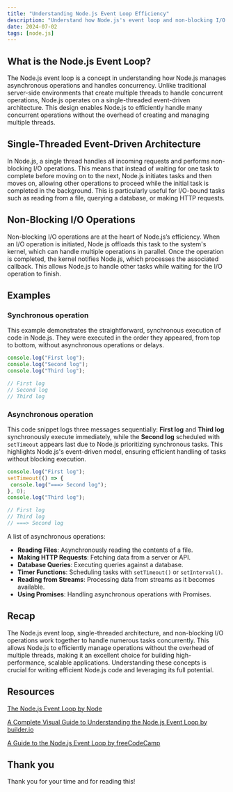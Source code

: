 ```yaml
---
title: "Understanding Node.js Event Loop Efficiency"
description: "Understand how Node.js's event loop and non-blocking I/O efficiently manage concurrent tasks in a single-threaded environment for high-performance apps."
date: 2024-07-02
tags: [node.js]
---
```


## What is the Node.js Event Loop?

The Node.js event loop is a concept in understanding how Node.js manages asynchronous operations and handles concurrency. Unlike traditional server-side environments that create multiple threads to handle concurrent operations, Node.js operates on a single-threaded event-driven architecture. This design enables Node.js to efficiently handle many concurrent operations without the overhead of creating and managing multiple threads.

## Single-Threaded Event-Driven Architecture

In Node.js, a single thread handles all incoming requests and performs non-blocking I/O operations. This means that instead of waiting for one task to complete before moving on to the next, Node.js initiates tasks and then moves on, allowing other operations to proceed while the initial task is completed in the background. This is particularly useful for I/O-bound tasks such as reading from a file, querying a database, or making HTTP requests.

## Non-Blocking I/O Operations

Non-blocking I/O operations are at the heart of Node.js’s efficiency. When an I/O operation is initiated, Node.js offloads this task to the system's kernel, which can handle multiple operations in parallel. Once the operation is completed, the kernel notifies Node.js, which processes the associated callback. This allows Node.js to handle other tasks while waiting for the I/O operation to finish.

## Examples

### Synchronous operation

This example demonstrates the straightforward, synchronous execution of code in Node.js. They were executed in the order they appeared, from top to bottom, without asynchronous operations or delays.

```js
console.log("First log");
console.log("Second log");
console.log("Third log");

// First log
// Second log
// Third log
```

### Asynchronous operation

This code snippet logs three messages sequentially: **First log** and **Third log** synchronously execute immediately, while the **Second log** scheduled with `setTimeout` appears last due to Node.js prioritizing synchronous tasks. This highlights Node.js's event-driven model, ensuring efficient handling of tasks without blocking execution.

```js
console.log("First log");
setTimeout(() => {
 console.log("===> Second log");
}, 0);
console.log("Third log");

// First log
// Third log
// ===> Second log
```

A list of asynchronous operations:

- **Reading Files**: Asynchronously reading the contents of a file.
- **Making HTTP Requests**: Fetching data from a server or API.
- **Database Queries**: Executing queries against a database.
- **Timer Functions**: Scheduling tasks with `setTimeout()` or `setInterval()`.
- **Reading from Streams**: Processing data from streams as it becomes available.
- **Using Promises**: Handling asynchronous operations with Promises.

## Recap

The Node.js event loop, single-threaded architecture, and non-blocking I/O operations work together to handle numerous tasks concurrently. This allows Node.js to efficiently manage operations without the overhead of multiple threads, making it an excellent choice for building high-performance, scalable applications. Understanding these concepts is crucial for writing efficient Node.js code and leveraging its full potential.

## Resources

[The Node.js Event Loop by Node](https://nodejs.org/en/learn/asynchronous-work/event-loop-timers-and-nexttick)

[A Complete Visual Guide to Understanding the Node.js Event Loop by builder.io](https://www.builder.io/blog/visual-guide-to-nodejs-event-loop)

[A Guide to the Node.js Event Loop by freeCodeCamp](https://www.freecodecamp.org/news/a-guide-to-the-node-js-event-loop/)

## Thank you

Thank you for your time and for reading this!
